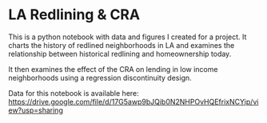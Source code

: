 # LA Redlining & CRA

This is a python notebook with data and figures I created for a project. It charts the history of redlined neighborhoods in LA and examines the relationship between historical redlining and homeownership today.

It then examines the effect of the CRA on lending in low income neighborhoods using a regression discontinuity design.

Data for this notebook is available here: https://drive.google.com/file/d/17G5awp9bJQib0N2NHPOvHQEfrixNCYip/view?usp=sharing
